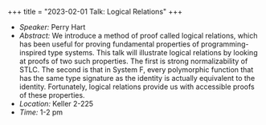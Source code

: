 +++
title = "2023-02-01 Talk: Logical Relations"
+++

- _Speaker:_ Perry Hart
- _Abstract:_ We introduce a method of proof called logical relations, which has been useful for proving fundamental properties of programming-inspired type systems. This talk will illustrate logical relations by looking at proofs of two such properties. The first is strong normalizability of STLC. The second is that in System F, every polymorphic function that has the same type signature as the identity is actually equivalent to the identity. Fortunately, logical relations provide us with accessible proofs of these properties.
- _Location:_ Keller 2-225
- _Time:_ 1-2 pm

<!--more-->
